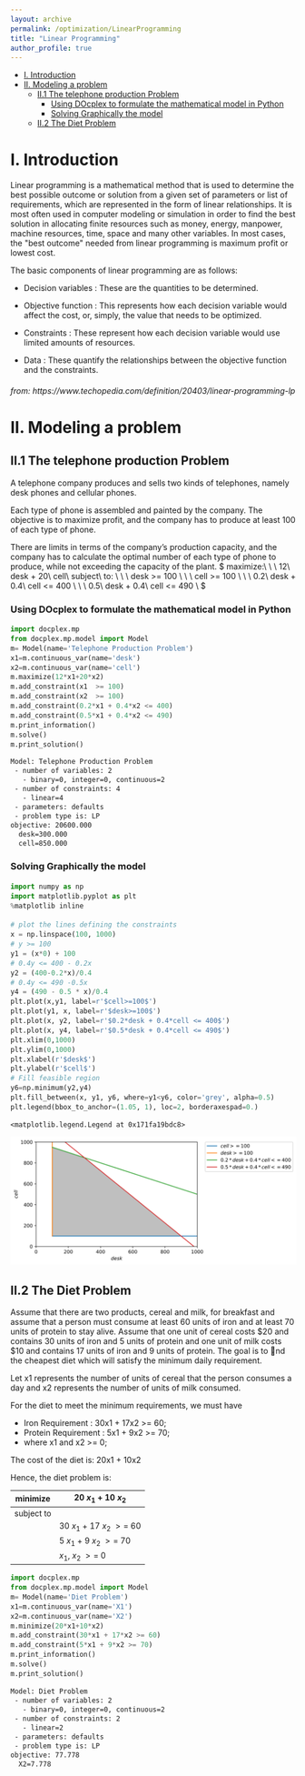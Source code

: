 ```yaml
---
layout: archive
permalink: /optimization/LinearProgramming
title: "Linear Programming"
author_profile: true
---
```

- [I. Introduction](#i-introduction)
- [II. Modeling a problem](#ii-modeling-a-problem)
  - [II.1 The telephone production Problem](#ii1-the-telephone-production-problem)
    - [Using DOcplex to formulate the mathematical model in Python](#using-docplex-to-formulate-the-mathematical-model-in-python)
    - [Solving Graphically the model](#solving-graphically-the-model)
  - [II.2 The Diet Problem](#ii2-the-diet-problem)

# I. Introduction

<p>Linear programming is a mathematical method that is used to determine the best possible outcome or solution from a given set of parameters or list of requirements, which are represented in the form of linear relationships. It is most often used in computer modeling or simulation in order to find the best solution in allocating finite resources such as money, energy, manpower, machine resources, time, space and many other variables. In most cases, the "best outcome" needed from linear programming is maximum profit or lowest cost.</p>

The basic components of linear programming are as follows:

 - Decision variables : These are the quantities to be determined.

 - Objective function : This represents how each decision variable would affect the cost, or, simply, the value that needs to be optimized.

 - Constraints : These represent how each decision variable would use limited amounts of resources.

 - Data : These quantify the relationships between the objective function and the constraints.


 <h6>from: https://www.techopedia.com/definition/20403/linear-programming-lp</h6>
 

 # II. Modeling a problem
 

## II.1 The telephone production Problem
 
 A telephone company produces and sells two kinds of telephones, namely desk phones and cellular phones. 

Each type of phone is assembled and painted by the company. The objective is to maximize profit, and the company has to produce at least 100 of each type of phone.

There are limits in terms of the company’s production capacity, and the company has to calculate the optimal number of each type of phone to produce, while not exceeding the capacity of the plant.
$
maximize:\\
\ \ 12\ desk + 20\ cell\\
subject\ to: \\
\ \   desk >= 100 \\
\ \   cell >= 100 \\
\ \   0.2\ desk + 0.4\ cell <= 400 \\
\ \   0.5\ desk + 0.4\ cell <= 490 \\
$

### Using DOcplex to formulate the mathematical model in Python



```python
import docplex.mp
from docplex.mp.model import Model
m= Model(name='Telephone Production Problem')
x1=m.continuous_var(name='desk')
x2=m.continuous_var(name='cell')
m.maximize(12*x1+20*x2)
m.add_constraint(x1  >= 100)
m.add_constraint(x2  >= 100)
m.add_constraint(0.2*x1 + 0.4*x2 <= 400)
m.add_constraint(0.5*x1 + 0.4*x2 <= 490)
m.print_information()
m.solve()
m.print_solution()
```

    Model: Telephone Production Problem
     - number of variables: 2
       - binary=0, integer=0, continuous=2
     - number of constraints: 4
       - linear=4
     - parameters: defaults
     - problem type is: LP
    objective: 20600.000
      desk=300.000
      cell=850.000
    

### Solving Graphically the model


```python
import numpy as np
import matplotlib.pyplot as plt
%matplotlib inline

# plot the lines defining the constraints
x = np.linspace(100, 1000)
# y >= 100
y1 = (x*0) + 100
# 0.4y <= 400 - 0.2x
y2 = (400-0.2*x)/0.4
# 0.4y <= 490 -0.5x 
y4 = (490 - 0.5 * x)/0.4
plt.plot(x,y1, label=r'$cell>=100$')
plt.plot(y1, x, label=r'$desk>=100$')
plt.plot(x, y2, label=r'$0.2*desk + 0.4*cell <= 400$')
plt.plot(x, y4, label=r'$0.5*desk + 0.4*cell <= 490$')
plt.xlim(0,1000)
plt.ylim(0,1000)
plt.xlabel(r'$desk$')
plt.ylabel(r'$cell$')
# Fill feasible region
y6=np.minimum(y2,y4)
plt.fill_between(x, y1, y6, where=y1<y6, color='grey', alpha=0.5)
plt.legend(bbox_to_anchor=(1.05, 1), loc=2, borderaxespad=0.)
```




    <matplotlib.legend.Legend at 0x171fa19bdc8>




![svg](/images/output_4_1.svg)


## II.2 The Diet Problem
 
 <p>Assume that there are two products, cereal and milk, for breakfast and assume that a person must consume at least 60 units of iron and at least 70 units of protein to stay alive. Assume that one unit of cereal costs $20 and contains 30 units of iron and 5 units of protein and one unit of milk costs $10 and contains 17 units of iron and 9 units of protein. The goal is to nd the cheapest diet which will satisfy the minimum daily requirement.</p>

 Let x1 represents the number of units of cereal that the person consumes a day and x2 represents the number of units of milk consumed.

For the diet to meet the minimum requirements, we must have 
 - Iron Requirement : 30x1 + 17x2 >= 60;
 - Protein Requirement : 5x1 + 9x2 >= 70; 
 - where x1 and x2 >= 0;

The cost of the diet is: 20x1 + 10x2

Hence, the diet problem is:

| minimize | $20\ x_1\ +\ 10\ x_2$ |
| --- | --- |
| subject to | |
| | $30\ x_1\  + \ 17\ x_2\  >=\  60$ |
| | $5\ x_1\  +\ 9\ x_2\  >=\  70$ |
| | $x_1,\  x_2\ >=\  0$ |




```python
import docplex.mp
from docplex.mp.model import Model
m= Model(name='Diet Problem')
x1=m.continuous_var(name='X1')
x2=m.continuous_var(name='X2')
m.minimize(20*x1+10*x2)
m.add_constraint(30*x1 + 17*x2 >= 60)
m.add_constraint(5*x1 + 9*x2 >= 70)
m.print_information()
m.solve()
m.print_solution()
```

    Model: Diet Problem
     - number of variables: 2
       - binary=0, integer=0, continuous=2
     - number of constraints: 2
       - linear=2
     - parameters: defaults
     - problem type is: LP
    objective: 77.778
      X2=7.778